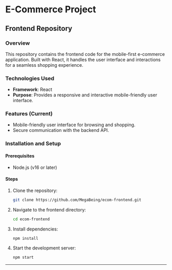 # E-Commerce Project

## Frontend Repository

### Overview
This repository contains the frontend code for the mobile-first e-commerce application. Built with React, it handles the user interface and interactions for a seamless shopping experience.

### Technologies Used
- **Framework**: React
- **Purpose**: Provides a responsive and interactive mobile-friendly user interface.

### Features (Current)
- Mobile-friendly user interface for browsing and shopping.
- Secure communication with the backend API.

### Installation and Setup
#### Prerequisites
- Node.js (v16 or later)

#### Steps
1. Clone the repository:
    ```bash
    git clone https://github.com/MegaBeing/ecom-frontend.git
    ```
2. Navigate to the frontend directory:
    ```bash
    cd ecom-frontend
    ```
3. Install dependencies:
    ```bash
    npm install
    ```
4. Start the development server:
    ```bash
    npm start
    ```

---
